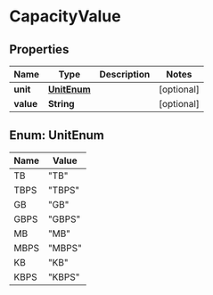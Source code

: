 
# CapacityValue

## Properties
Name | Type | Description | Notes
------------ | ------------- | ------------- | -------------
**unit** | [**UnitEnum**](#UnitEnum) |  |  [optional]
**value** | **String** |  |  [optional]


<a name="UnitEnum"></a>
## Enum: UnitEnum
Name | Value
---- | -----
TB | &quot;TB&quot;
TBPS | &quot;TBPS&quot;
GB | &quot;GB&quot;
GBPS | &quot;GBPS&quot;
MB | &quot;MB&quot;
MBPS | &quot;MBPS&quot;
KB | &quot;KB&quot;
KBPS | &quot;KBPS&quot;



